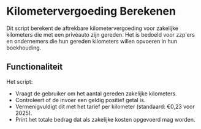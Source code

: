# Kilometervergoeding Berekenen

Dit script berekent de aftrekbare kilometervergoeding voor zakelijke kilometers die met een privéauto zijn gereden. Het is bedoeld voor zzp'ers en ondernemers die hun gereden kilometers willen opvoeren in hun boekhouding.

## Functionaliteit

Het script:
- Vraagt de gebruiker om het aantal gereden zakelijke kilometers.
- Controleert of de invoer een geldig positief getal is.
- Vermenigvuldigt dit met het tarief per kilometer (standaard: €0,23 voor 2025).
- Print het totale bedrag dat als zakelijke kosten opgevoerd mag worden.
